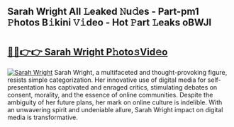 ## Sarah Wright All 𝙻eaked 𝙽u𝚍es - Part-pm1 𝙿hotos B𝚒kini 𝚅𝚒deo - Hot 𝙿art 𝙻eaks oBWJl

# <h2><a href="http://ld1uv4.urlbe.top/?page=Sarah+Wright">🔗🔗👉👉 Sarah Wright P𝚑oto𝚜Vid𝚎o</a></h2>

[![Sarah Wright](https://i.imgur.com/eBuTRDB.gif)](http://ld1uv4.urlbe.top/?page=Sarah+Wright)
Sarah Wright, a multifaceted and thought-provoking figure, resists simple categorization. Her innovative use of digital media for self-presentation has captivated and enraged critics, stimulating debates on consent, morality, and the essence of online communities. Despite the ambiguity of her future plans, her mark on online culture is indelible. With an unwavering spirit and undeniable allure, Sarah Wright impact on digital media is transformative.
